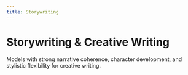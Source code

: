 ```yaml
---
title: Storywriting
---
```


# Storywriting & Creative Writing

Models with strong narrative coherence, character development, and stylistic flexibility for creative writing.